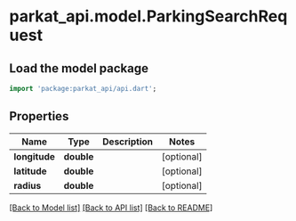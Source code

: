 # parkat_api.model.ParkingSearchRequest

## Load the model package
```dart
import 'package:parkat_api/api.dart';
```

## Properties
Name | Type | Description | Notes
------------ | ------------- | ------------- | -------------
**longitude** | **double** |  | [optional] 
**latitude** | **double** |  | [optional] 
**radius** | **double** |  | [optional] 

[[Back to Model list]](../README.md#documentation-for-models) [[Back to API list]](../README.md#documentation-for-api-endpoints) [[Back to README]](../README.md)


